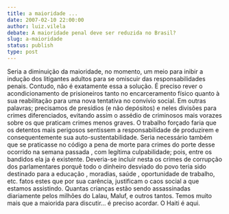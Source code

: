 ```yaml
---
title: a maioridade ...
date: 2007-02-10 22:00:00
author: luiz.vilela
debate: A maioridade penal deve ser reduzida no Brasil?
slug: a-maioridade
status: publish 
type: post
---
```


Seria a diminuição da maioridade, no momento, um meio para inibir a indução dos litigantes adultos para se omiscuir das responsabilidades penais. Contudo, não é exatamente essa a solução. É preciso rever o acondicionamento de prisioneiros tanto no encarceramento físico quanto à sua reabilitação para uma nova tentativa no convívio social. Em outras palavras; precisamos de presídios (e não depósitos) e neles divisões para crimes diferenciados, evitando assim o assédio de criminosos mais vorazes sobre os que praticam crimes menos graves. O trabalho forçado faria que os detentos mais perigosos sentissem a responsabilidade de produzirem e consequentemente sua auto-sustentabilidade. Seria necessário também que se praticasse no código a pena de morte para crimes do porte desse ocorrido na semana passada , com legítima culpabilidade; pois, entre os bandidos ela ja é existente. Deveria-se incluir nesta os crimes de corrupção dos parlamentares porquê todo o dinheiro desviado do povo teria sido destinado para a educação , moradias, saúde , oportunidade de trabalho, etc. fatos estes que por sua carência, justificam o caos social a que estamos assistindo. Quantas crianças estão sendo assassinadas diariamente pelos milhões do Lalau, Maluf, e outros tantos. Temos muito mais que a maiorida para discutir... é preciso acordar. O Haiti é aqui.
